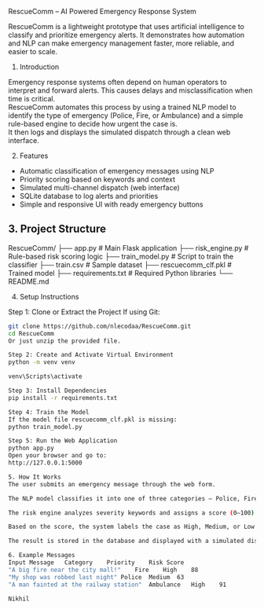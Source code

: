 RescueComm – AI Powered Emergency Response System

RescueComm is a lightweight prototype that uses artificial intelligence to classify and prioritize emergency alerts. It demonstrates how automation and NLP can make emergency management faster, more reliable, and easier to scale.


1. Introduction

Emergency response systems often depend on human operators to interpret and forward alerts. This causes delays and misclassification when time is critical.  
RescueComm automates this process by using a trained NLP model to identify the type of emergency (Police, Fire, or Ambulance) and a simple rule-based engine to decide how urgent the case is.  
It then logs and displays the simulated dispatch through a clean web interface.


2. Features

- Automatic classification of emergency messages using NLP  
- Priority scoring based on keywords and context  
- Simulated multi-channel dispatch (web interface)  
- SQLite database to log alerts and priorities  
- Simple and responsive UI with ready emergency buttons  


## 3. Project Structure

RescueComm/
├── app.py # Main Flask application
├── risk_engine.py # Rule-based risk scoring logic
├── train_model.py # Script to train the classifier
├── train.csv # Sample dataset
├── rescuecomm_clf.pkl # Trained model 
├── requirements.txt # Required Python libraries
└── README.md 



4. Setup Instructions

Step 1: Clone or Extract the Project
If using Git:
```bash
git clone https://github.com/nlecodaa/RescueComm.git
cd RescueComm
Or just unzip the provided file.

Step 2: Create and Activate Virtual Environment
python -m venv venv

venv\Scripts\activate

Step 3: Install Dependencies
pip install -r requirements.txt

Step 4: Train the Model
If the model file rescuecomm_clf.pkl is missing:
python train_model.py

Step 5: Run the Web Application
python app.py
Open your browser and go to:
http://127.0.0.1:5000

5. How It Works
The user submits an emergency message through the web form.

The NLP model classifies it into one of three categories – Police, Fire, or Ambulance.

The risk engine analyzes severity keywords and assigns a score (0–100).

Based on the score, the system labels the case as High, Medium, or Low priority.

The result is stored in the database and displayed with a simulated dispatch alert.

6. Example Messages
Input Message	Category	Priority	Risk Score
"A big fire near the city mall!"	Fire	High	88
"My shop was robbed last night"	Police	Medium	63
"A man fainted at the railway station"	Ambulance	High	91

Nikhil